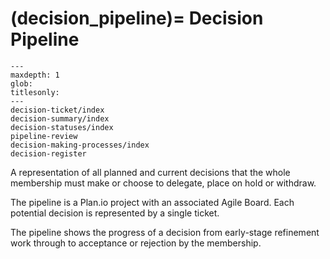(decision_pipeline)=
Decision Pipeline
=================

```{toctree}
---
maxdepth: 1
glob:
titlesonly:
---
decision-ticket/index
decision-summary/index
decision-statuses/index
pipeline-review
decision-making-processes/index
decision-register
```

A representation of all planned and current decisions that the whole membership must make or choose to delegate, place on hold or withdraw.

The pipeline is a Plan.io project with an associated Agile Board. Each potential decision is represented by a single ticket.

The pipeline shows the progress of a decision from early-stage refinement work through to acceptance or rejection by the membership.